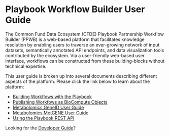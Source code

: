# Playbook Workflow Builder User Guide

The Common Fund Data Ecosystem (CFDE) Playbook Partnership Workflow Builder (PPWB) is a web-based platform that facilitates knowledge resolution by enabling users to traverse an ever-growing network of input datasets, semantically annotated API endpoints, and data visualization tools contributed by the ecosystem. Via a user-friendly web-based user interface, workflows can be constructed from these building-blocks without technical expertise.

This user guide is broken up into several documents describing different aspects of the platform. Please click the link below to learn about the platform:
- [Building Workflows with the Playbook](./workflows.md)
- [Publishing Workfows as BioCompute Objects](./biocompute.md)
- [Metabolomics GeneID User Guide](./geneidconv.md)
- [Metabolomics MetGENE User Guide](./metgene.md)
- [Using the Playbook REST API](./api.md)

Looking for the [Developer Guide](../index.md)?
